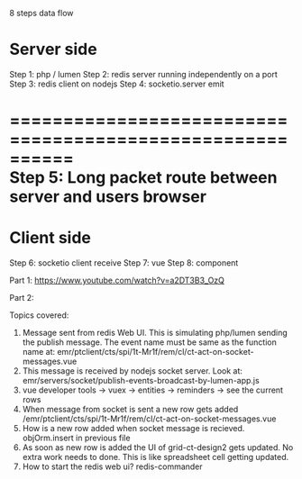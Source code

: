 8 steps data flow

# Server side

Step 1: php / lumen
Step 2: redis server running independently on a port
Step 3: redis client on nodejs
Step 4: socketio.server emit

==========================================================  
Step 5: Long packet route between server and users browser
==========================================================

# Client side

Step 6: socketio client receive
Step 7: vue
Step 8: component

Part 1:
https://www.youtube.com/watch?v=a2DT3B3_OzQ

Part 2:

Topics covered:

1. Message sent from redis Web UI. This is simulating php/lumen sending the publish message. The event name must be same as the function name at: emr/ptclient/cts/spi/1t-Mr1f/rem/cl/ct-act-on-socket-messages.vue
2. This message is received by nodejs socket server. Look at: emr/servers/socket/publish-events-broadcast-by-lumen-app.js
3. vue developer tools -> vuex -> entities -> reminders -> see the current rows
4. When message from socket is sent a new row gets added /emr/ptclient/cts/spi/1t-Mr1f/rem/cl/ct-act-on-socket-messages.vue
5. How is a new row added when socket message is recieved. objOrm.insert in previous file
6. As soon as new row is added the UI of grid-ct-design2 gets updated. No extra work needs to done. This is like spreadsheet cell getting updated.
7. How to start the redis web ui? redis-commander

